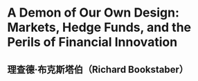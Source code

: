 # A Demon of Our Own Design: Markets, Hedge Funds, and the Perils of Financial Innovation

## 理查德·布克斯塔伯（Richard Bookstaber）







